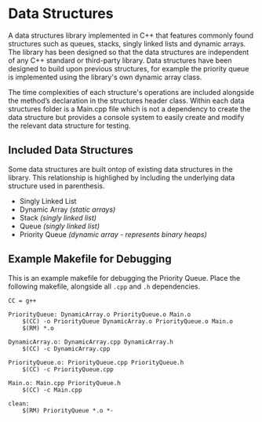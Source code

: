 # Data Structures
A data structures library implemented in C++ that features commonly found structures such as queues, stacks, singly linked lists and dynamic arrays. The library has been designed so that the data structures are independent of any C++ standard or third-party library. Data structures have been designed to build upon previous structures, for example the priority queue is implemented using the library's own dynamic array class. 

The time complexities of each structure's operations are included alongside the method’s declaration in the structures header class. Within each data structures folder is a Main.cpp file which is not a dependency to create the data structure but provides a console system to easily create and modify the relevant data structure for testing.

## Included Data Structures
Some data structures are built ontop of existing data structures in the library. This relationship is highlighed by including the underlying data structure used in parenthesis.
  - Singly Linked List
  - Dynamic Array <i>(static arrays)</i>
  - Stack <i>(singly linked list)</i>
  - Queue <i>(singly linked list)</i>
  - Priority Queue <i>(dynamic array - represents binary heaps)</i>

## Example Makefile for Debugging
This is an example makefile for debugging the Priority Queue. Place the following makefile, alongside all `.cpp` and `.h` dependencies.
```
CC = g++

PriorityQueue: DynamicArray.o PriorityQueue.o Main.o
	$(CC) -o PriorityQueue DynamicArray.o PriorityQueue.o Main.o
	$(RM) *.o

DynamicArray.o: DynamicArray.cpp DynamicArray.h
	$(CC) -c DynamicArray.cpp

PriorityQueue.o: PriorityQueue.cpp PriorityQueue.h
	$(CC) -c PriorityQueue.cpp

Main.o: Main.cpp PriorityQueue.h
	$(CC) -c Main.cpp

clean:
	$(RM) PriorityQueue *.o *-
```

